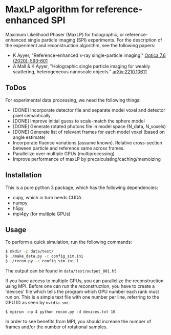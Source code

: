 # MaxLP algorithm for reference-enhanced SPI
Maximum Likelihood Phaser (MaxLP) for holographic, or reference-enhanced single particle imaging (SPI) experiments. For the description of the experiment and reconstruction algorithm, see the following papers:

 * K Ayyer, "Reference-enhanced x-ray single-particle imaging." [Optica 7.6 (2020): 593-601](https://doi.org/10.1364/OPTICA.391373)
 * A Mall & K Ayyer, "Holographic single particle imaging for weakly scattering, heterogeneous nanoscale objects." [arXiv:2210.10611](https://arxiv.org/abs/2210.10611)

## ToDos
For experimental data processing, we need the following things:
 * [DONE] Incorporate detector file and separate model voxel and detector pixel semantically
 * [DONE] Improve initial guess to scale-match the sphere model
 * [DONE] Generate rotated photons file in model space (N_data, N_voxels)
 * [DONE] Generate list of relevant frames for each model voxel (based on angle estimate)
 * Incorporate fluence variations (assume known). Relative cross-section between particle and reference same across frames.
 * Parallelize over multiple GPUs (multiprocessing)
 * Improve performance of maxLP by precalculating/caching/memoizing

## Installation
This is a pure python 3 package, which has the following dependencies:
 * cupy, which in turn needs CUDA
 * numpy
 * h5py
 * mpi4py (for multiple GPUs)

## Usage
To perform a quick simulation, run the following commands:
```sh
$ mkdir -p data/test/
$ ./make_data.py -c config_sim.ini
$ ./recon.py -c config_sim.ini 1
```
The output can be found in `data/test/output_001.h5`


If you have access to multiple GPUs, you can parallelize the reconstruction using MPI. Before one can run the reconstruction, you have to create a 'devices' file which tells the program which GPU number each rank must run on. This is a simple text file with one number per line, referring to the GPU ID as seen by `nvidia-smi`.
```
$ mpirun -np 4 python recon.py -d devices.txt 10
```
In order to see benefits from MPI, you should increase the number of frames and/or the number of rotational samples.
